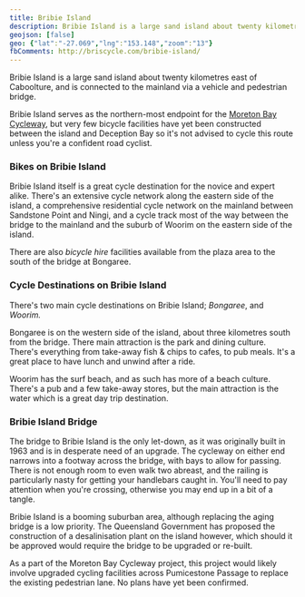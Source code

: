 ```yaml
---
title: Bribie Island
description: Bribie Island is a large sand island about twenty kilometres east of Caboolture, and is connected to the mainland via a vehicle and pedestrian bridge.
geojson: [false]
geo: {"lat":"-27.069","lng":"153.148","zoom":"13"}
fbComments: http://briscycle.com/bribie-island/
---
```

Bribie Island is a large sand island about twenty kilometres east of Caboolture, and is connected to the mainland via a vehicle and pedestrian bridge.

Bribie Island serves as the northern-most endpoint for the <a href="../moreton-bay-cycleway/">Moreton Bay Cycleway</a>, but very few bicycle facilities have yet been constructed between the island and Deception Bay so it's not advised to cycle this route unless you're a confident road cyclist.

<h3>Bikes on Bribie Island</h3>
Bribie Island itself is a great cycle destination for the novice and expert alike. There's an extensive cycle network along the eastern side of the island, a comprehensive residential cycle network on the mainland between Sandstone Point and Ningi, and a cycle track most of the way between the bridge to the mainland and the suburb of Woorim on the eastern side of the island.

There are also <em>bicycle hire</em> facilities available from the plaza area to the south of the bridge at Bongaree.

<h3>Cycle Destinations on Bribie Island</h3>
There's two main cycle destinations on Bribie Island; <em>Bongaree</em>, and <em>Woorim.</em>

Bongaree is on the western side of the island, about three kilometres south from the bridge. There main attraction is the park and dining culture. There's everything from take-away fish &amp; chips to cafes, to pub meals. It's a great place to have lunch and unwind after a ride.

Woorim has the surf beach, and as such has more of a beach culture. There's a pub and a few take-away stores, but the main attraction is the water which is a great day trip destination.

<h3>Bribie Island Bridge</h3>
The bridge to Bribie Island is the only let-down, as it was originally built in 1963 and is in desperate need of an upgrade. The cycleway on either end narrows into a footway across the bridge, with bays to allow for passing. There is not enough room to even walk two abreast, and the railing is particularly nasty for getting your handlebars caught in. You'll need to pay attention when you're crossing, otherwise you may end up in a bit of a tangle.

Bribie Island is a booming suburban area, although replacing the aging bridge is a low priority. The Queensland Government has proposed the construction of a desalinisation plant on the island however, which should it be approved would require the bridge to be upgraded or re-built.

As a part of the Moreton Bay Cycleway project, this project would likely involve upgraded cycling facilities across Pumicestone Passage to replace the existing pedestrian lane. No plans have yet been confirmed. 

